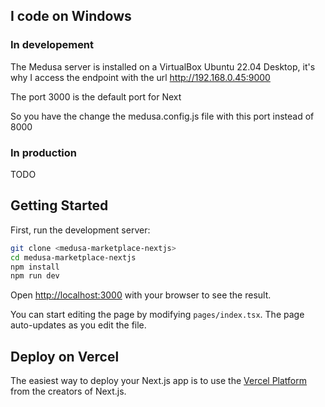 ## I code on Windows

### In developement

The Medusa server is installed on a VirtualBox Ubuntu 22.04 Desktop, it's why I access the endpoint with the url http://192.168.0.45:9000

The port 3000 is the default port for Next

So you have the change the medusa.config.js file with this port instead of 8000

### In production

TODO

## Getting Started

First, run the development server:

```bash
git clone <medusa-marketplace-nextjs>
cd medusa-marketplace-nextjs
npm install
npm run dev
```

Open [http://localhost:3000](http://localhost:3000) with your browser to see the result.

You can start editing the page by modifying `pages/index.tsx`. The page auto-updates as you edit the file.

## Deploy on Vercel

The easiest way to deploy your Next.js app is to use the [Vercel Platform](https://vercel.com/new?utm_medium=default-template&filter=next.js&utm_source=create-next-app&utm_campaign=create-next-app-readme) from the creators of Next.js.
